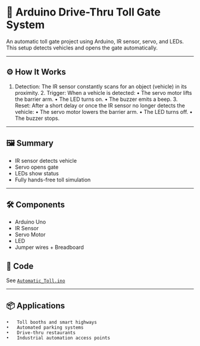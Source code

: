 # 🚗 Arduino Drive-Thru Toll Gate System

An automatic toll gate project using Arduino, IR sensor, servo, and LEDs. This setup detects vehicles and opens the gate automatically.

---

## ⚙️ How It Works
  1. Detection:
The IR sensor constantly scans for an object (vehicle) in its proximity.
	2.	Trigger:
When a vehicle is detected:
	•	The servo motor lifts the barrier arm.
	•	The LED turns on.
	•	The buzzer emits a beep.
	3.	Reset:
After a short delay or once the IR sensor no longer detects the vehicle:
	•	The servo motor lowers the barrier arm.
	•	The LED turns off.
	•	The buzzer stops.

---

## 🖼️ Summary

- IR sensor detects vehicle
- Servo opens gate
- LEDs show status
- Fully hands-free toll simulation

---

## 🛠️ Components

- Arduino Uno
- IR Sensor
- Servo Motor
- LED
- Jumper wires + Breadboard

## 💾 Code

See [`Automatic_Toll.ino`](Automatic_Toll.ino)

---

## 📦 Applications
	•	Toll booths and smart highways
	•	Automated parking systems
	•	Drive-thru restaurants
	•	Industrial automation access points
